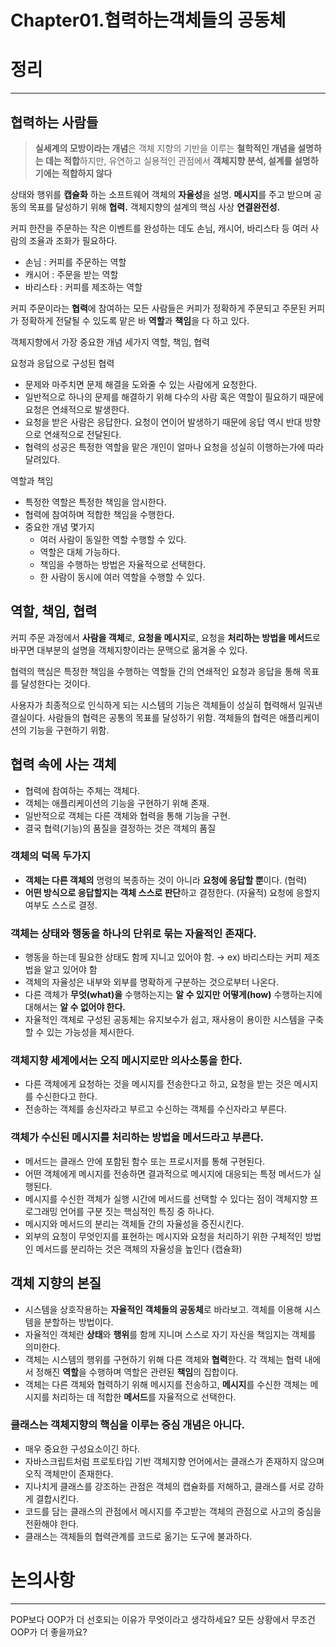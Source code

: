 # Chapter01.협력하는객체들의 공동체

# 정리

---

## 협력하는 사람들

> **실세계의 모방이라는 개념**은 객체 지향의 기반을 이루는 **철학적인 개념을 설명하는 데는 적합**하지만, 유연하고 실용적인 관점에서 **객체지향 분석, 설계를 설명하기에는 적합하지 않다**
> 

상태와 행위를 **캡슐화** 하는 소프트웨어 객체의 **자율성**을 설명.
**메시지**를 주고 받으며 공동의  목표를 달성하기 위해 **협력.** 
객체지향의 설계의 핵심 사상 **연결완전성.**

커피 한잔을 주문하는 작은 이벤트를 완성하는 데도 손님, 캐시어, 바리스타 등 여러 사람의 조율과 조화가 필요하다.

- 손님 : 커피를 주문하는 역할
- 캐시어 : 주문을 받는 역할
- 바리스타 : 커피를 제조하는 역할

커피 주문이라는 **협력**에 참여하는 모든 사람들은 커피가 정확하게 주문되고 주문된 커피가 정확하게 전달될 수 있도록 맡은 바 **역할**과 **책임**을 다 하고 있다.

객체지향에서 가장 중요한 개념 세가지 역할, 책임, 협력

요청과 응답으로 구성된 협력

- 문제와 마주치면 문제 해결을 도와줄 수 있는 사람에게 요청한다.
- 일반적으로 하나의 문제를 해결하기 위해 다수의 사람 혹은 역할이 필요하기 때문에 요청은 연쇄적으로 발생한다.
- 요청을 받은 사람은 응답한다. 요청이 연이어 발생하기 때문에 응답 역시 반대 방향으로 연쇄적으로 전달된다.
- 협력의 성공은 특정한 역할을 맡은 개인이 얼마나 요청을 성실히 이행하는가에 따라 달려있다.

역할과 책임

- 특정한 역할은 특정한 책임을 암시한다.
- 협력에 참여하며 적합한 책임을 수행한다.
- 중요한 개념 몇가지
    - 여러 사람이 동일한 역할 수행할 수 있다.
    - 역할은 대체 가능하다.
    - 책임을 수행하는 방법은 자율적으로 선택한다.
    - 한 사람이 동시에 여러 역할을 수행할 수 있다.

## 역할, 책임, 협력

커피 주문 과정에서 **사람을 객체**로, **요청을 메시지**로, 요청을 **처리하는 방법을 메서드**로 바꾸면 대부분의 설명을 객체지향이라는 문맥으로 옮겨올 수 있다.

협력의 핵심은 특정한 책임을 수행하는 역할들 간의 연쇄적인 요청과 응답을 통해 목표를 달성한다는 것이다.

사용자가 최종적으로 인식하게 되는 시스템의 기능은 객체들이 성실히 협력해서 일궈낸 결실이다. 사람들의 협력은 공통의 목표를 달성하기 위함. 객체들의 협력은 애플리케이션의 기능을 구현하기 위함.

## 협력 속에 사는 객체

- 협력에 참여하는 주체는 객체다.
- 객체는 애플리케이션의 기능을 구현하기 위해 존재.
- 일반적으로 객체는 다른 객체와 협력을 통해 기능을 구현.
- 결국 협력(기능)의 품질을 결정하는 것은 객체의 품질

### 객체의 덕목 두가지

- **객체는 다른 객체의** 명령의 복종하는 것이 아니라 **요청에 응답할 뿐**이다. (협력)
- **어떤 방식으로 응답할지는 객체 스스로 판단**하고 결정한다. (자율적)
요청에 응할지 여부도 스스로 결정.

### 객체는 상태와 행동을 하나의 단위로 묶는 자율적인 존재다.

- 행동을 하는데 필요한 상태도 함께 지니고 있어야 함. 
→ ex) 바리스타는 커피 제조법을 알고 있어야 함
- 객체의 자율성은 내부와 외부를 명확하게 구분하는 것으로부터 나온다.
- 다른 객체가 **무엇(what)을** 수행하는지는 **알 수 있지만** **어떻게(how)** 수행하는지에 대해서는 **알 수 없어야 한다.**
- 자율적인 객체로 구성된 공동체는 유지보수가 쉽고, 재사용이 용이한 시스템을 구축할 수 있는 가능성을 제시한다.

### 객체지향 세계에서는 오직 메시지로만 의사소통을 한다.

- 다른 객체에게 요청하는 것을 메시지를 전송한다고 하고, 요청을 받는 것은 메시지를 수신한다고 한다.
- 전송하는 객체를 송신자라고 부르고 수신하는 객체를 수신자라고 부른다.

### 객체가 수신된 메시지를 처리하는 방법을 메서드라고 부른다.

- 메서드는 클래스 안에 포함된 함수 또는 프로시저를 통해 구현된다.
- 어떤 객체에게 메시지를 전송하면 결과적으로 메시지에 대응되는 특정 메서드가 실행된다.
- 메시지를 수신한 객체가 실행 시간에 메서드를 선택할 수 있다는 점이 객체지향 프로그래밍 언어를 구분 짓는 핵심적인 특징 중 하나다.
- 메시지와 메서드의 분리는 객체들 간의 자율성을 증진시킨다.
- 외부의 요청이 무엇인지를 표현하는 메시지와 요청을 처리하기 위한 구체적인 방법인 메서드를 분리하는 것은 객체의 자율성을 높인다 (캡슐화)

## 객체 지향의 본질

- 시스템을 상호작용하는 **자율적인 객체들의 공동체**로 바라보고. 객체를 이용해 시스템을 분할하는 방법이다.
- 자율적인 객체란 **상태**와 **행위**를 함께 지니며 스스로 자기 자신을 책임지는 객체를 의미한다.
- 객체는 시스템의 행위를 구현하기 위해 다른 객체와 **협력**한다. 각 객체는 협력 내에서 정해진 **역할**을 수행하며 역할은 관련된 **책임**의 집합이다.
- 객체는 다른 객체와 협력하기 위해 메시지를 전송하고, **메시지**를 수신한 객체는 메시지를 처리하는 데 적합한 **메서드**를 자율적으로 선택한다.

### 클래스는 객체지향의 핵심을 이루는 중심 개념은 아니다.

- 매우 중요한 구성요소이긴 하다.
- 자바스크립트처럼 프로토타입 기반 객체지향 언어에서는 클래스가 존재하지 않으며 오직 객체만이 존재한다.
- 지나치게 클래스를 강조하는 관점은 객체의 캡슐화를 저해하고, 클래스를 서로 강하게 결합시킨다.
- 코드를 담는 클래스의 관점에서 메시지를 주고받는 객체의 관점으로 사고의 중심을 전환해야 한다.
- 클래스는 객체들의 협력관계를 코드로 옮기는 도구에 불과하다.

# 논의사항

---

POP보다 OOP가 더 선호되는 이유가 무엇이라고 생각하세요? 모든 상황에서 무조건 OOP가 더 좋을까요?